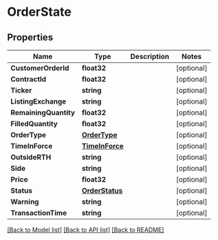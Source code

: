 # OrderState

## Properties

Name | Type | Description | Notes
------------ | ------------- | ------------- | -------------
**CustomerOrderId** | **float32** |  | [optional] 
**ContractId** | **float32** |  | [optional] 
**Ticker** | **string** |  | [optional] 
**ListingExchange** | **string** |  | [optional] 
**RemainingQuantity** | **float32** |  | [optional] 
**FilledQuantity** | **float32** |  | [optional] 
**OrderType** | [**OrderType**](orderType.md) |  | [optional] 
**TimeInForce** | [**TimeInForce**](timeInForce.md) |  | [optional] 
**OutsideRTH** | **string** |  | [optional] 
**Side** | **string** |  | [optional] 
**Price** | **float32** |  | [optional] 
**Status** | [**OrderStatus**](orderStatus.md) |  | [optional] 
**Warning** | **string** |  | [optional] 
**TransactionTime** | **string** |  | [optional] 

[[Back to Model list]](../README.md#documentation-for-models) [[Back to API list]](../README.md#documentation-for-api-endpoints) [[Back to README]](../README.md)


